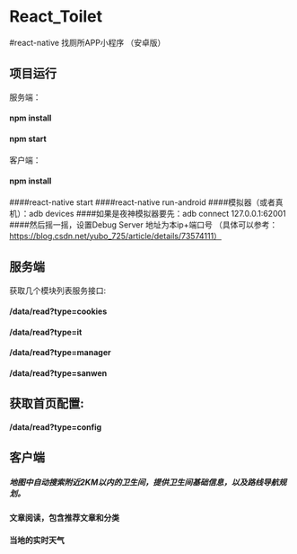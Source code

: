 # React_Toilet
#react-native 找厕所APP小程序 （安卓版）


## 项目运行
服务端：
#### npm install
#### npm start
客户端：
#### npm install
####react-native start
####react-native run-android
####模拟器（或者真机）：adb devices
####如果是夜神模拟器要先：adb connect 127.0.0.1:62001
####然后摇一摇，设置Debug Server 地址为本ip+端口号
（具体可以参考：https://blog.csdn.net/yubo_725/article/details/73574111）
                          

## 服务端

获取几个模块列表服务接口:  
       
#### /data/read?type=cookies        
#### /data/read?type=it      
#### /data/read?type=manager        
#### /data/read?type=sanwen       

## 获取首页配置:  
     
#### /data/read?type=config       


## 客户端

##### 地图中自动搜索附近2KM以内的卫生间，提供卫生间基础信息，以及路线导航规划。       
          
#### 文章阅读，包含推荐文章和分类                            
#### 当地的实时天气      

